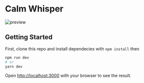 # Calm Whisper

![preview](https://raw.githubusercontent.com/lmssiehdev/calmwhisper/main/preview.png)

## Getting Started

First, clone this repo and install dependecies with `npm install` then

```bash
npm run dev
# or
yarn dev
```

Open [http://localhost:3000](http://localhost:3000) with your browser to see the result.
